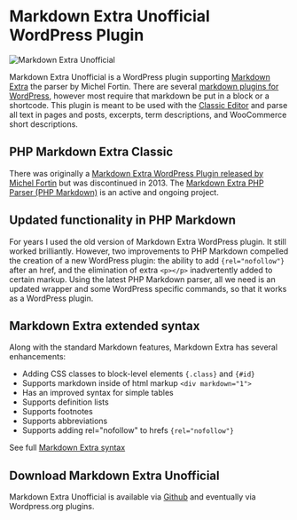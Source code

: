 # Markdown Extra Unofficial WordPress Plugin 

![Markdown Extra Unofficial](https://github.com/jeffmcneill/markdown-extra-unofficial/blob/main/markdown-extra-unofficial.png)

Markdown Extra Unofficial is a WordPress plugin supporting [Markdown Extra](https://michelf.ca/projects/php-markdown/extra/) the parser by Michel Fortin. There are several [markdown plugins for WordPress](https://wordpress.org/plugins/tags/markdown/), however most require that markdown be put in a block or a shortcode. This plugin is meant to be used with the [Classic Editor](https://wordpress.org/plugins/classic-editor/) and parse all text in pages and posts, excerpts, term descriptions, and WooCommerce short descriptions.

<!--more-->

## PHP Markdown Extra Classic

There was originally a [Markdown Extra WordPress Plugin released by Michel Fortin](https://michelf.ca/projects/php-markdown/classic/) but was discontinued in 2013. The [Markdown Extra PHP Parser (PHP Markdown)](https://github.com/michelf/php-markdown) is an active and ongoing project. 

## Updated functionality in PHP Markdown

For years I used the old version of Markdown Extra WordPress plugin. It still worked brilliantly. However, two improvements to PHP Markdown compelled the creation of a new WordPress plugin: the ability to add `{rel="nofollow"}` after an href, and the elimination of extra `<p></p>` inadvertently added to certain markup. Using the latest PHP Markdown parser, all we need is an updated wrapper and some WordPress specific commands, so that it works as a WordPress plugin.

## Markdown Extra extended syntax

Along with the standard Markdown features, Markdown Extra has several enhancements:

- Adding CSS classes to block-level elements `{.class}` and `{#id}`
- Supports markdown inside of html markup `<div markdown="1">`
- Has an improved syntax for simple tables
- Supports definition lists 
- Supports footnotes
- Supports abbreviations
- Supports adding rel="nofollow" to hrefs `{rel="nofollow"}`

See full [Markdown Extra syntax](https://michelf.ca/projects/php-markdown/extra/)

## Download Markdown Extra Unofficial

Markdown Extra Unofficial is available via [Github](https://github.com/jeffmcneill/markdown-extra-unofficial/releases) and eventually via Wordpress.org plugins[]().
